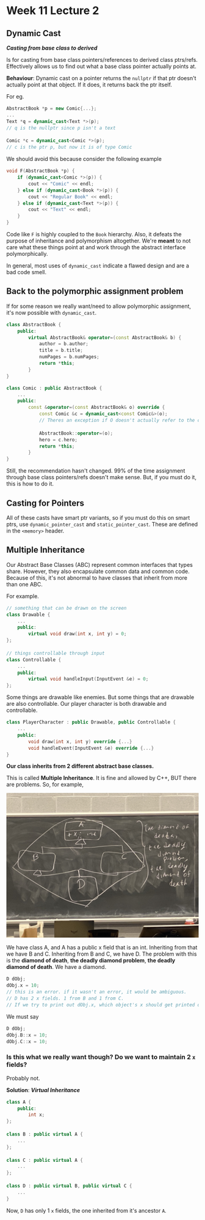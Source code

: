 # Week 11 Lecture 2

## Dynamic Cast

***Casting from base class to derived***

Is for casting from base class pointers/references to derived class ptrs/refs. Effectively allows us to find out what a base class pointer actually points at. 

**Behaviour**: Dynamic cast on a pointer returns the `nullptr` if that ptr doesn't actually point at that object. If it does, it returns back the ptr itself. 

For eg.
```cpp
AbstractBook *p = new Comic{...};
...
Text *q = dynamic_cast<Text *>(p);
// q is the nullptr since p isn't a text

Comic *c = dynamic_cast<Comic *>(p);
// c is the ptr p, but now it is of type Comic
```

We should avoid this because consider the following example

```cpp
void F(AbstractBook *p) {
    if (dynamic_cast<Comic *>(p)) {
        cout << "Comic" << endl;
    } else if (dynamic_cast<Book *>(p)) {
        cout << "Regular Book" << endl;
    } else if (dynamic_cast<Text *>(p)) {
        cout << "Text" << endl;
    }
}
```

Code like `F` is highly coupled to the `Book` hierarchy. Also, it defeats the purpose of inheritance and polymorphism altogether. We're **meant** to not care what these things point at and work through the abstract interface polymorphically. 

In general, most uses of `dynamic_cast` indicate a flawed design and are a bad code smell.

## Back to the polymorphic assignment problem
If for some reason we really want/need to allow polymorphic assignment, it's now possible with `dynamic_cast`. 

```cpp
class AbstractBook {
    public:
        virtual AbstractBook& operator=(const AbstractBook& b) {
            author = b.author;
            title = b.title;
            numPages = b.numPages;
            return *this;
        }
}
```

```cpp
class Comic : public AbstractBook {
    ...
    public:
        const &operator=(const AbstractBook& o) override {
            const Comic &c = dynamic_cast<const Comic&>(o);
            // Theres an exception if O doesn't actually refer to the comic object

            AbstractBook::operator=(o);
            hero = c.hero;
            return *this;
        }
}
```

Still, the recommendation hasn't changed. 99% of the time assignment through base class pointers/refs doesn't make sense. But, if you must do it, this is how to do it. 

## Casting for Pointers
All of these casts have smart ptr variants, so if you must do this on smart ptrs, use `dynamic_pointer_cast` and `static_pointer_cast`. These are defined in the `<memory>` header. 

## Multiple Inheritance
Our Abstract Base Classes (ABC) represent common interfaces that types share. However, they also encapsulate common data and common code. Because of this, it's not abnormal to have classes that inherit from more than one ABC. 

For example.
```cpp
// something that can be drawn on the screen
class Drawable { 
    ...
    public:
        virtual void draw(int x, int y) = 0;
};

// things controllable through input
class Controllable {
    ...
    public:
        virtual void handleInput(InputEvent &e) = 0;
};
```

Some things are drawable like enemies. But some things that are drawable are also controllable. Our player character is both drawable and controllable.

```cpp
class PlayerCharacter : public Drawable, public Controllable {
    ...
    public:
        void draw(int x, int y) override {...}
        void handleEvent(InputEvent &e) override {...}
}
```
**Our class inherits from 2 different abstract base classes.**

This is called **Multiple Inheritance**. It is fine and allowed by C++, BUT there are problems. So, for example, 

![](11_2UML.jpeg)

We have class A, and A has a public x field that is an int. Inheriting from that we have B and C. Inheriting from B and C, we have D. The problem with this is the **diamond of death**, **the deadly diamond problem**, **the deadly diamond of death**. We have a diamond.

```cpp
D dObj;
dObj.x = 10; 
// this is an error. if it wasn't an error, it would be ambiguous. 
// D has 2 x fields. 1 from B and 1 from C. 
// If we try to print out dObj.x, which object's x should get printed out?
```

We must say

```cpp
D dObj;
dObj.B::x = 10;
dObj.C::x = 10;
```

### Is this what we really want though? Do we want to maintain 2 `x` fields?
Probably not.

**Solution**: ***Virtual Inheritance***

```cpp
class A {
    public:
        int x;
};

class B : public virtual A {
    ...
};

class C : public virtual A {
    ...
};

class D : public virtual B, public virtual C {
    ...
}
```

Now, `D` has only 1 `x` fields, the one inherited from it's ancestor `A`. 


